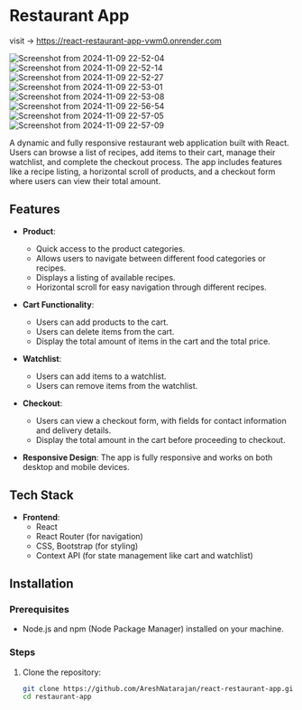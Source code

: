 # Restaurant App
visit -> https://react-restaurant-app-vwm0.onrender.com

![Screenshot from 2024-11-09 22-52-04](https://github.com/user-attachments/assets/81af5562-9108-4689-ba5a-03d8813087f7)
![Screenshot from 2024-11-09 22-52-14](https://github.com/user-attachments/assets/3484d677-9f58-4308-a81d-daa6d706b87c)
![Screenshot from 2024-11-09 22-52-27](https://github.com/user-attachments/assets/c9371b93-c41e-4eb9-bc94-c21aaece73d0)
![Screenshot from 2024-11-09 22-53-01](https://github.com/user-attachments/assets/d3e3267f-9583-4664-9579-0b15cc7e842e)
![Screenshot from 2024-11-09 22-53-08](https://github.com/user-attachments/assets/ecd2e431-a6db-4997-98e3-3181572f65a8)
![Screenshot from 2024-11-09 22-56-54](https://github.com/user-attachments/assets/9f0b7f7c-e18e-4a72-95a5-4aa5f05ef118)
![Screenshot from 2024-11-09 22-57-05](https://github.com/user-attachments/assets/ca5a631b-bb01-451c-b023-21b0921906ef)
![Screenshot from 2024-11-09 22-57-09](https://github.com/user-attachments/assets/78b92ba1-73ae-4447-b7a7-aaaf67a6a645)

A dynamic and fully responsive restaurant web application built with React. Users can browse a list of recipes, add items to their cart, manage their watchlist, and complete the checkout process. The app includes features like a recipe listing, a horizontal scroll of products, and a checkout form where users can view their total amount.

## Features

- **Product**:
  - Quick access to the product categories.
  - Allows users to navigate between different food categories or recipes.
  - Displays a listing of available recipes.
  - Horizontal scroll for easy navigation through different recipes.

- **Cart Functionality**:
  - Users can add products to the cart.
  - Users can delete items from the cart.
  - Display the total amount of items in the cart and the total price.

- **Watchlist**:
  - Users can add items to a watchlist.
  - Users can remove items from the watchlist.

- **Checkout**:
  - Users can view a checkout form, with fields for contact information and delivery details.
  - Display the total amount in the cart before proceeding to checkout.
  
- **Responsive Design**: The app is fully responsive and works on both desktop and mobile devices.

## Tech Stack

- **Frontend**:
  - React
  - React Router (for navigation)
  - CSS, Bootstrap (for styling)
  - Context API (for state management like cart and watchlist)


## Installation

### Prerequisites

- Node.js and npm (Node Package Manager) installed on your machine.

### Steps

1. Clone the repository:
   ```bash
   git clone https://github.com/AreshNatarajan/react-restaurant-app.git
   cd restaurant-app
